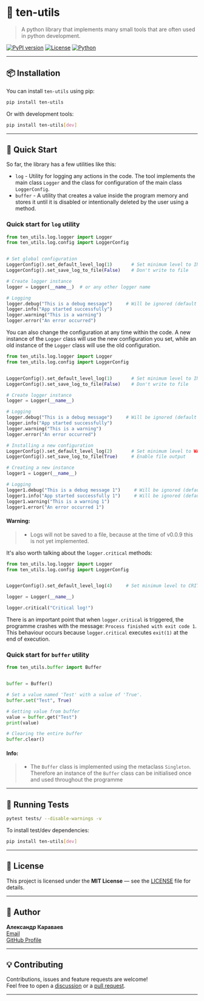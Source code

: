 # 🧰 ten-utils

> A python library that implements many small tools that are often used in python development.

[![PyPI version](https://badge.fury.io/py/ten-utils.svg)](https://pypi.org/project/ten-utils/)
[![License](https://img.shields.io/badge/license-MIT-blue.svg)](https://github.com/Ten-o69/ten-utils/blob/main/LICENSE)
[![Python](https://img.shields.io/badge/python-3.10%2B-blue)](https://www.python.org/)

---

## 📦 Installation
You can install `ten-utils` using pip:

```bash
pip install ten-utils
```

Or with development tools:

```bash
pip install ten-utils[dev]
```

---

## 🚀 Quick Start
So far, the library has a few utilities like this:

- `log` - Utility for logging any actions in the code. The tool implements the main class `Logger` and the class for configuration of the main class `LoggerConfig`.
- `buffer` - A utility that creates a value inside the program memory and stores it until it is disabled or intentionally deleted by the user using a method.

### Quick start for `log` utility

```python
from ten_utils.log.logger import Logger
from ten_utils.log.config import LoggerConfig


# Set global configuration
LoggerConfig().set_default_level_log(1)       # Set minimum level to INFO
LoggerConfig().set_save_log_to_file(False)    # Don't write to file

# Create logger instance
logger = Logger(__name__)  # or any other logger name

# Logging
logger.debug("This is a debug message")     # Will be ignored (default = INFO)
logger.info("App started successfully")
logger.warning("This is a warning")
logger.error("An error occurred")
```

You can also change the configuration at any time within the code. 
A new instance of the `Logger` class will use the new configuration you set, 
while an old instance of the `Logger` class will use the old configuration.

```python
from ten_utils.log.logger import Logger
from ten_utils.log.config import LoggerConfig


LoggerConfig().set_default_level_log(1)       # Set minimum level to INFO
LoggerConfig().set_save_log_to_file(False)    # Don't write to file

# Create logger instance
logger = Logger(__name__)

# Logging
logger.debug("This is a debug message")     # Will be ignored (default = INFO)
logger.info("App started successfully")
logger.warning("This is a warning")
logger.error("An error occurred")

# Installing a new configuration
LoggerConfig().set_default_level_log(2)       # Set minimum level to WARNING
LoggerConfig().set_save_log_to_file(True)     # Enable file output

# Creating a new instance
logger1 = Logger(__name__)

# Logging
logger1.debug("This is a debug message 1")     # Will be ignored (default = WARNING)
logger1.info("App started successfully 1")     # Will be ignored (default = WARNING)
logger1.warning("This is a warning 1")
logger1.error("An error occurred 1")
```

#### Warning:
> - Logs will not be saved to a file, because at the time of v0.0.9 this is not yet implemented.

It's also worth talking about the `logger.critical` methods:
```python
from ten_utils.log.logger import Logger
from ten_utils.log.config import LoggerConfig


LoggerConfig().set_default_level_log(4)     # Set minimum level to CRITICAL

logger = Logger(__name__)

logger.critical("Critical log!")
```

There is an important point that when `logger.critical` is triggered, the programme crashes with the message: `Process finished with exit code 1`.
This behaviour occurs because `logger.critical` executes `exit(1)` at the end of execution.

### Quick start for `buffer` utility

```python
from ten_utils.buffer import Buffer


buffer = Buffer()

# Set a value named 'Test' with a value of 'True'.
buffer.set("Test", True)

# Getting value from buffer
value = buffer.get("Test")
print(value)

# Clearing the entire buffer
buffer.clear()
```

#### Info:
> - The `Buffer` class is implemented using the metaclass `Singleton`. Therefore
an instance of the `Buffer` class can be initialised once and
used throughout the programme

---

## 🧪 Running Tests

```bash
pytest tests/ --disable-warnings -v
```

To install test/dev dependencies:

```bash
pip install ten-utils[dev]
```

---

## 📜 License

This project is licensed under the **MIT License** — see the [LICENSE](LICENSE) file for details.

---

## 👤 Author

**Александр Караваев**  
[Email](mailto:234iskateli234@gmail.com)  
[GitHub Profile](https://github.com/Ten-o69)

---

## 💡 Contributing

Contributions, issues and feature requests are welcome!  
Feel free to open a [discussion](https://github.com/Ten-o69/ten-utils/discussions) or a [pull request](https://github.com/Ten-o69/ten-utils/pulls).

---
